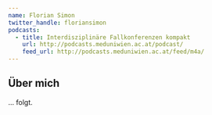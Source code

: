 ```yaml
---
name: Florian Simon
twitter_handle: floriansimon
podcasts:
  - title: Interdisziplinäre Fallkonferenzen kompakt
    url: http://podcasts.meduniwien.ac.at/podcast/
    feed_url: http://podcasts.meduniwien.ac.at/feed/m4a/
---
```


## Über mich

... folgt.